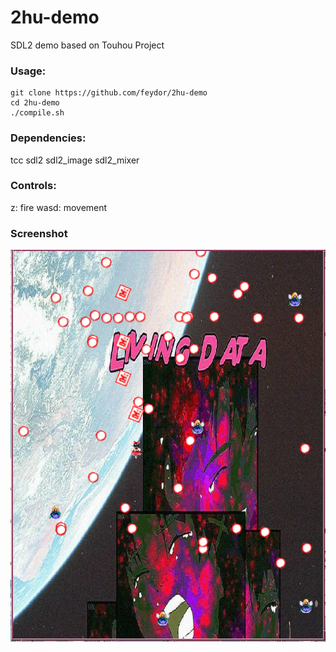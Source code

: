 # 2hu-demo
SDL2 demo based on Touhou Project

### Usage:
```
git clone https://github.com/feydor/2hu-demo
cd 2hu-demo
./compile.sh
```
### Dependencies:
tcc sdl2 sdl2_image sdl2_mixer

### Controls:
z: fire
wasd: movement

### Screenshot

![screenshot](/res/screenshot.png)
